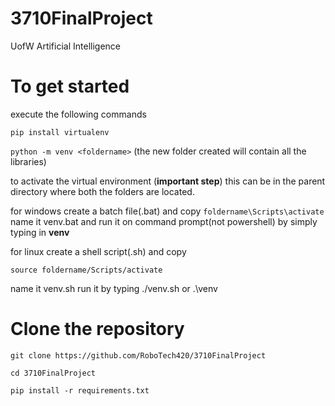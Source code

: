 # 3710FinalProject


UofW Artificial Intelligence 

# To get started

execute the following commands

```pip install virtualenv```

```python -m venv <foldername>```
(the new folder created will contain all the libraries)

to activate the virtual environment (<b>important step</b>) 
this can be in the parent directory where both the folders are located.

for windows create a batch file(.bat) 
and copy
```foldername\Scripts\activate```
name it venv.bat
and run it on command prompt(not powershell) by simply typing in <b>venv</b>

for linux create a shell script(.sh)
and copy

```source foldername/Scripts/activate```

  
name it venv.sh
run it by typing ./venv.sh or .\venv

# Clone the repository

```git clone https://github.com/RoboTech420/3710FinalProject```

```cd 3710FinalProject```

```pip install -r requirements.txt```


